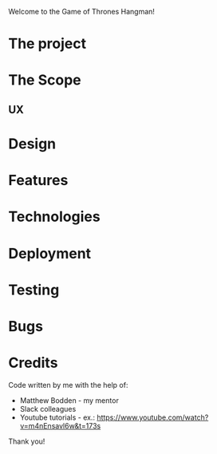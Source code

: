Welcome to the Game of Thrones Hangman!

# The project


# The Scope

## UX

# Design

# Features

# Technologies

# Deployment

# Testing

# Bugs

# Credits

Code written by me with the help of:

- Matthew Bodden - my mentor
- Slack colleagues
- Youtube tutorials - ex.: https://www.youtube.com/watch?v=m4nEnsavl6w&t=173s

Thank you!

